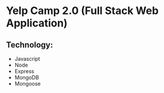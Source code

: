 # Yelp Camp 2.0 (Full Stack Web Application)
## Technology:
- Javascript
- Node
- Express
- MongoDB
- Mongoose